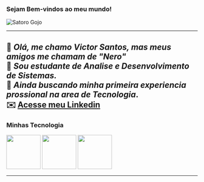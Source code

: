 ### Sejam Bem-vindos ao meu mundo!
![Satoro Gojo](https://images4.alphacoders.com/133/1332281.jpeg)

----------------------

📝 *Olá, me chamo Victor Santos, mas meus amigos me chamam de "Nero"*<br>
💬 *Sou estudante de Analise e Desenvolvimento de Sistemas.*<br>
💬 *Ainda buscando minha primeira experiencia prossional na area de Tecnologia*.<br>
✉️ **[Acesse meu Linkedin](www.linkedin.com/in/victor-santos-de-souza)**<br>
----------------------
### Minhas Tecnologia

<div aling="center>
<div style="display : flex;">
    <img src="https://cdn.jsdelivr.net/gh/devicons/devicon@latest/icons/python/python-original.svg" width="90px">
    <img src="https://cdn.jsdelivr.net/gh/devicons/devicon@latest/icons/javascript/javascript-original.svg" width="90px">
    <img src="https://cdn.jsdelivr.net/gh/devicons/devicon@latest/icons/html5/html5-original-wordmark.svg" width="90px">
</div>

-------


<!--
**VictorSantosdeSouza/VictorSantosdeSouza** is a ✨ _special_ ✨ repository because its `README.md` (this file) appears on your GitHub profile.

Here are some ideas to get you started:

- 🔭 I’m currently working on ...
- 🌱 I’m currently learning ...
- 👯 I’m looking to collaborate on ...
- 🤔 I’m looking for help with ...
- 💬 Ask me about ...
- 📫 How to reach me: ...
- 😄 Pronouns: ...
- ⚡ Fun fact: ...
-->
